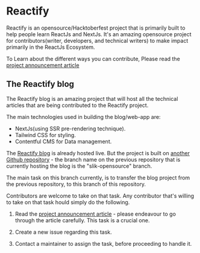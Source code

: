 # Reactify

Reactify is an opensource/Hacktoberfest project that is primarily built to help people learn ReactJs and NextJs. It's an amazing opensource project for contributors(writer, developers, and technical writers) to make impact primarily in the ReactJs Ecosystem.

To Learn about the different ways you can contribute, Please read the [project announcement article](https://zhacks.hashnode.dev/finish-celebrating-hacktoberfest-2022-by-contributing-to-reactify)

## The Reactify blog

The Reactify blog is an amazing project that will host all the technical articles that are being contributed to the Reactify project.

The main technologies used in building the blog/web-app are:

- NextJs(using SSR pre-rendering technique).
- Tailwind CSS for styling.
- Contentful CMS for Data management.

The [Reactify blog](https://reactify-blog.vercel.app) is already hosted live. But the project is built on [another Github repository](https://github.com/Okpainmo/slik) - the branch name on the previous repository that is currently hosting the blog is the "slik-opensource" branch.

The main task on this branch currently, is to transfer the blog project from the previous repository, to this branch of this repository.

Contributors are welcome to take on that task. Any contributor that's willing to take on that task hould simply do the following.

1. Read the [project announcement article](https://zhacks.hashnode.dev/finish-celebrating-hacktoberfest-2022-by-contributing-to-reactify) - please endeavour to go through the article carefully. This task is a crucial one.

2. Create a new issue regarding this task.

3. Contact a maintainer to assign the task, before proceeding to handle it.

